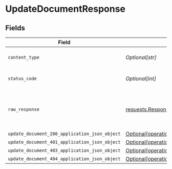 # UpdateDocumentResponse


## Fields

| Field                                                                                                                    | Type                                                                                                                     | Required                                                                                                                 | Description                                                                                                              |
| ------------------------------------------------------------------------------------------------------------------------ | ------------------------------------------------------------------------------------------------------------------------ | ------------------------------------------------------------------------------------------------------------------------ | ------------------------------------------------------------------------------------------------------------------------ |
| `content_type`                                                                                                           | *Optional[str]*                                                                                                          | :heavy_check_mark:                                                                                                       | HTTP response content type for this operation                                                                            |
| `status_code`                                                                                                            | *Optional[int]*                                                                                                          | :heavy_check_mark:                                                                                                       | HTTP response status code for this operation                                                                             |
| `raw_response`                                                                                                           | [requests.Response](https://requests.readthedocs.io/en/latest/api/#requests.Response)                                    | :heavy_minus_sign:                                                                                                       | Raw HTTP response; suitable for custom response parsing                                                                  |
| `update_document_200_application_json_object`                                                                            | [Optional[operations.UpdateDocument200ApplicationJSON]](undefined/models/operations/updatedocument200applicationjson.md) | :heavy_minus_sign:                                                                                                       | OK                                                                                                                       |
| `update_document_401_application_json_object`                                                                            | [Optional[operations.UpdateDocument401ApplicationJSON]](undefined/models/operations/updatedocument401applicationjson.md) | :heavy_minus_sign:                                                                                                       | Unauthenticated                                                                                                          |
| `update_document_403_application_json_object`                                                                            | [Optional[operations.UpdateDocument403ApplicationJSON]](undefined/models/operations/updatedocument403applicationjson.md) | :heavy_minus_sign:                                                                                                       | Forbidden                                                                                                                |
| `update_document_404_application_json_object`                                                                            | [Optional[operations.UpdateDocument404ApplicationJSON]](undefined/models/operations/updatedocument404applicationjson.md) | :heavy_minus_sign:                                                                                                       | Not Found                                                                                                                |
